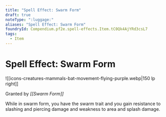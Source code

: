 ```yaml
---
title: "Spell Effect: Swarm Form"
draft: true
noteType: ":luggage:"
aliases: "Spell Effect: Swarm Form"
foundryId: Compendium.pf2e.spell-effects.Item.tC0Qk4AjYRd3csL7
tags:
  - Item
---
```


# Spell Effect: Swarm Form
![[icons-creatures-mammals-bat-movement-flying-purple.webp|150 lp right]]

Granted by _[[Swarm Form]]_

While in swarm form, you have the swarm trait and you gain resistance to slashing and piercing damage and weakness to area and splash damage.
